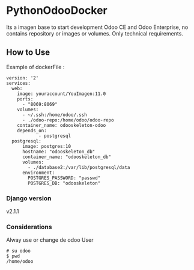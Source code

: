 # PythonOdooDocker
Its a imagen base to start development Odoo CE and Odoo Enterprise, no contains repository or images or volumes. Only technical requirements.

## How to Use
Example of dockerFile :

```
version: '2'
services:
  web:
    image: youraccount/YouImagen:11.0
    ports:
      - "8069:8069"
    volumes:
      - ~/.ssh:/home/odoo/.ssh
      - ./odoo-repo:/home/odoo/odoo-repo
    container_name: odooskeleton-odoo
    depends_on:
            - postgresql
  postgresql:
      image: postgres:10
      hostname: "odooskeleton_db"
      container_name: "odooskeleton_db"
      volumes:
        - ./database2:/var/lib/postgresql/data
      environment:
        POSTGRES_PASSWORD: "passwd"
        POSTGRES_DB: "odooskeleton"
```
### Django version
v2.1.1

### Considerations
Alway use or change de odoo User
```
# su odoo
$ pwd
/home/odoo
```
